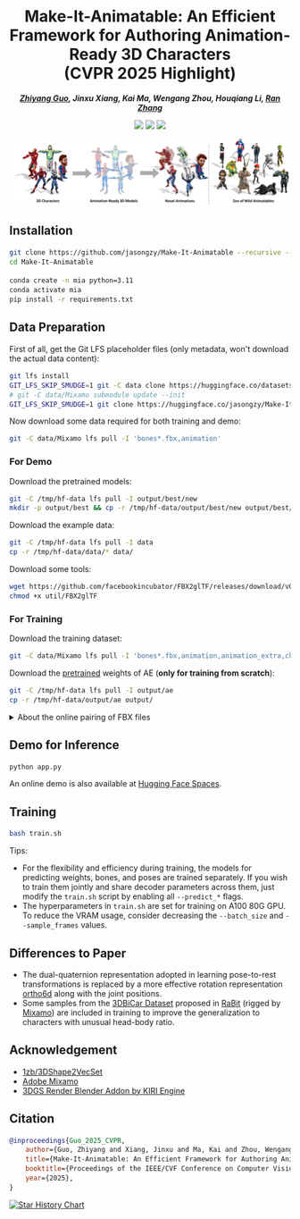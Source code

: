 <div align="center">

# Make-It-Animatable: An Efficient Framework for Authoring Animation-Ready 3D Characters <br> (CVPR 2025 Highlight)

_**<a href="https://jasongzy.github.io">Zhiyang Guo</a>,
Jinxu Xiang,
Kai Ma,
Wengang Zhou,
Houqiang Li,
<a href="https://www.ran-zhang.com/">Ran Zhang</a>**_

<a href='https://arxiv.org/abs/2411.18197'><img src='https://img.shields.io/badge/arXiv-2411.18197-b31b1b.svg'></a>
<a href='https://jasongzy.github.io/Make-It-Animatable/'><img src='https://img.shields.io/badge/Project-Page-green'></a>
<a href='https://huggingface.co/spaces/jasongzy/Make-It-Animatable'><img src='https://img.shields.io/badge/%F0%9F%A4%97-Demo-orange'></a>

![teaser](assets/teaser.jpg)

</div>

## Installation

```bash
git clone https://github.com/jasongzy/Make-It-Animatable --recursive --single-branch
cd Make-It-Animatable

conda create -n mia python=3.11
conda activate mia
pip install -r requirements.txt
```

## Data Preparation

First of all, get the Git LFS placeholder files (only metadata, won't download the actual data content):

```bash
git lfs install
GIT_LFS_SKIP_SMUDGE=1 git -C data clone https://huggingface.co/datasets/jasongzy/Mixamo
# git -C data/Mixamo submodule update --init
GIT_LFS_SKIP_SMUDGE=1 git clone https://huggingface.co/jasongzy/Make-It-Animatable /tmp/hf-data  # can be deleted later
```

Now download some data required for both training and demo:

```bash
git -C data/Mixamo lfs pull -I 'bones*.fbx,animation'
```

### For Demo

Download the pretrained models:

```bash
git -C /tmp/hf-data lfs pull -I output/best/new
mkdir -p output/best && cp -r /tmp/hf-data/output/best/new output/best/
```

Download the example data:

```bash
git -C /tmp/hf-data lfs pull -I data
cp -r /tmp/hf-data/data/* data/
```

Download some tools:

```bash
wget https://github.com/facebookincubator/FBX2glTF/releases/download/v0.9.7/FBX2glTF-linux-x64 -O util/FBX2glTF
chmod +x util/FBX2glTF
```

### For Training

Download the training dataset:

```bash
git -C data/Mixamo lfs pull -I 'bones*.fbx,animation,animation_extra,character_refined,character_rabit_refined'
```

Download the [pretrained](https://github.com/1zb/3DShape2VecSet#balloon-sampling) weights of AE (**only for training from scratch**):

```bash
git -C /tmp/hf-data lfs pull -I output/ae
cp -r /tmp/hf-data/output/ae output/
```

<details>

<summary>About the online pairing of FBX files</summary>

During training, we do online pairing of characters and animations (skeletal motion sequences) using Blender to reduce the storage size of dataset while ensuring the diversity of training samples.
This basically includes the following steps (implemented using Blender's `bpy` API):

- Sample a character and a motion sequence, apply the motion to the character to create animated sequences, and optionally do retargeting for better poses.
- Sample some frames from the animated sequences to get the training samples of the current iteration.
- Extract the necessary ground-truth data (blend weights, bone positions, poses, etc.) for all sampled frames.
- Sample some points from the surface of the animated mesh as the input shape representation.

So if you want to get rid of the Blender dependency during training, you can iterate through the entire dataset in advance and store the results (may take a lot of storage space).

</details>

## Demo for Inference

```bash
python app.py
```

An online demo is also available at [Hugging Face Spaces](https://huggingface.co/spaces/jasongzy/Make-It-Animatable).

## Training

```bash
bash train.sh
```

Tips:

- For the flexibility and efficiency during training, the models for predicting weights, bones, and poses are trained separately. If you wish to train them jointly and share decoder parameters across them, just modify the `train.sh` script by enabling all `--predict_*` flags.
- The hyperparameters in `train.sh` are set for training on A100 80G GPU. To reduce the VRAM usage, consider decreasing the `--batch_size` and `--sample_frames` values.

## Differences to Paper

- The dual-quaternion representation adopted in learning pose-to-rest transformations is replaced by a more effective rotation representation [ortho6d](https://openaccess.thecvf.com/content_CVPR_2019/html/Zhou_On_the_Continuity_of_Rotation_Representations_in_Neural_Networks_CVPR_2019_paper.html) along with the joint positions.
- Some samples from the [3DBiCar Dataset](https://gaplab.cuhk.edu.cn/projects/RaBit/dataset.html) proposed in [RaBit](https://gaplab.cuhk.edu.cn/projects/RaBit/) (rigged by [Mixamo](https://www.mixamo.com/)) are included in training to improve the generalization to characters with unusual head-body ratio.

## Acknowledgement

- [1zb/3DShape2VecSet](https://github.com/1zb/3DShape2VecSet)
- [Adobe Mixamo](https://www.mixamo.com/)
- [3DGS Render Blender Addon by KIRI Engine](https://github.com/Kiri-Innovation/3dgs-render-blender-addon)

## Citation

```bibtex
@inproceedings{Guo_2025_CVPR,
    author={Guo, Zhiyang and Xiang, Jinxu and Ma, Kai and Zhou, Wengang and Li, Houqiang and Zhang, Ran},
    title={Make-It-Animatable: An Efficient Framework for Authoring Animation-Ready 3D Characters},
    booktitle={Proceedings of the IEEE/CVF Conference on Computer Vision and Pattern Recognition (CVPR)},
    year={2025},
}
```

[![Star History Chart](https://api.star-history.com/svg?repos=jasongzy/Make-It-Animatable&type=Date)](https://star-history.com/#jasongzy/Make-It-Animatable&Date)
